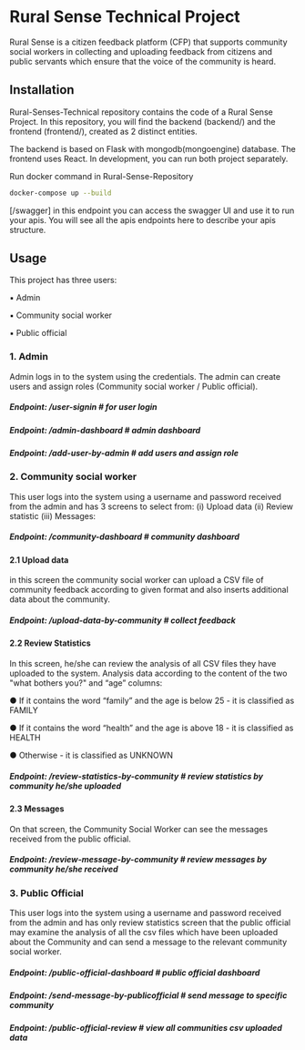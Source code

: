# Rural Sense Technical Project
 
Rural Sense is a citizen feedback platform (CFP) that supports community social workers in collecting and uploading feedback from citizens and public servants which ensure that the voice of the community is heard.
## Installation

Rural-Senses-Technical repository contains the code of a Rural Sense Project. In this repository, you will find the backend (backend/) and the frontend (frontend/), created as 2 distinct entities.

The backend is based on Flask with mongodb(mongoengine) database. The frontend uses React.
In development, you can run both project separately.

Run docker command in Rural-Sense-Repository

```bash
docker-compose up --build
```

[/swagger] in this endpoint you can access the swagger UI and use it to run your apis. You will see all the apis endpoints here to describe your apis structure.

## Usage


This project has three users:

▪ Admin

▪ Community social worker

▪ Public official



### 1. Admin
Admin logs in to the system using the credentials. The admin can create users and assign roles (Community social worker / Public official).
##### Endpoint: /user-signin    # for user login
##### Endpoint: /admin-dashboard    # admin dashboard
##### Endpoint: /add-user-by-admin    # add users and assign role


 

### 2. Community social worker
This user logs into the system using a username and password received from the admin and has 3 screens to select from: (i) Upload data (ii) Review statistic (iii) Messages: 
##### Endpoint: /community-dashboard    # community dashboard

#### 2.1 Upload data  
in this screen the community social worker can upload a CSV file of community feedback according to given format and also inserts additional data about the community.
##### Endpoint: /upload-data-by-community   # collect feedback

#### 2.2 Review Statistics
In this screen, he/she can review the analysis of all CSV files they have uploaded to the system. Analysis data according to the content of the two "what bothers you?"  and “age” columns: 

●	If it contains the word “family” and the age 	is below 25 - it is classified as FAMILY	 

●	If it contains the word “health” and the age 	is above 18 - it is classified as HEALTH	 

●	Otherwise -  it is classified as UNKNOWN
##### Endpoint: /review-statistics-by-community     # review statistics by community he/she uploaded

#### 2.3 Messages
On that screen, the Community Social Worker can see the messages received from the public official.
##### Endpoint: /review-message-by-community    # review messages by community he/she received

### 3. Public Official
This user logs into the system using a username and password received from the admin and has only review statistics screen that the public official may examine the analysis of all the csv files which have been uploaded about the Community and can send a message to the relevant community social worker.
##### Endpoint: /public-official-dashboard     # public official dashboard
##### Endpoint: /send-message-by-publicofficial     # send message to specific community
##### Endpoint: /public-official-review    # view all communities csv uploaded data